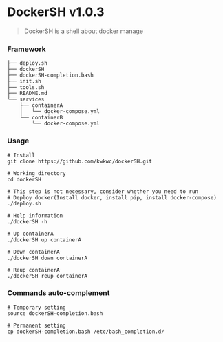 # DockerSH v1.0.3

> DockerSH is a shell about docker manage

### Framework
```
├── deploy.sh
├── dockerSH
├── dockerSH-completion.bash
├── init.sh
├── tools.sh
├── README.md
└── services
    ├── containerA
    │   └── docker-compose.yml
    └── containerB
        └── docker-compose.yml
```

### Usage
```
# Install
git clone https://github.com/kwkwc/dockerSH.git

# Working directory
cd dockerSH

# This step is not necessary, consider whether you need to run
# Deploy docker(Install docker, install pip, install docker-compose)
./deploy.sh

# Help information
./dockerSH -h

# Up containerA
./dockerSH up containerA

# Down containerA
./dockerSH down containerA

# Reup containerA
./dockerSH reup containerA
```

### Commands auto-complement
```
# Temporary setting
source dockerSH-completion.bash

# Permanent setting
cp dockerSH-completion.bash /etc/bash_completion.d/
```